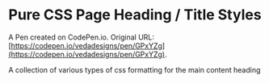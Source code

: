 # Pure CSS Page Heading / Title Styles

A Pen created on CodePen.io. Original URL: [https://codepen.io/vedadesigns/pen/GPxYZg](https://codepen.io/vedadesigns/pen/GPxYZg).

A collection of various types of css formatting for the main content heading